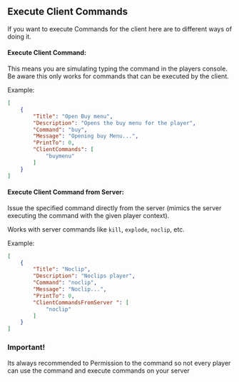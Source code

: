 ## Execute Client Commands

If you want to execute Commands for the client here are to different ways of doing it.

#### Execute Client Command:

This means you are simulating typing the command in the players console. Be aware this only works for commands that can be executed by the client.

Example:

```json
[
    {
        "Title": "Open Buy menu",
        "Description": "Opens the buy menu for the player",
        "Command": "buy",
        "Message": "Opening buy Menu...",
        "PrintTo": 0,
        "ClientCommands": [
            "buymenu"
        ]
    }
]
```


#### Execute Client Command from Server:

Issue the specified command directly from the server (mimics the server executing the command with the given player context).

Works with server commands like `kill`, `explode`, `noclip`, etc.

Example:

```json
[
    {
        "Title": "Noclip",
        "Description": "Noclips player",
        "Command": "noclip",
        "Message": "Noclip...",
        "PrintTo": 0,
        "ClientCommandsFromServer ": [
            "noclip"
        ]
    }
]
```


### Important!

Its always recommended to Permission to the command so not every player can use the command and execute commands on your server
